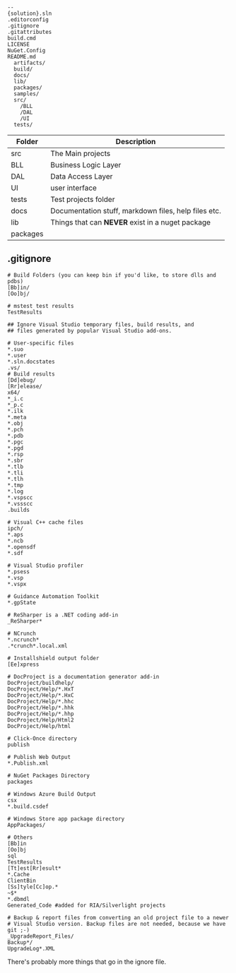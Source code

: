 ```
--
{solution}.sln
.editorconfig
.gitignore
.gitattributes
build.cmd
LICENSE
NuGet.Config
README.md
  artifacts/
  build/
  docs/
  lib/
  packages/
  samples/
  src/
    /BLL
    /DAL
    /UI
  tests/ 
```
|  Folder | Description  |
|---|---|
| src  | The Main projects |
| BLL  | Business Logic Layer |
| DAL  | Data Access Layer |
| UI  | user interface |
| tests | Test projects folder |
| docs | Documentation stuff, markdown files, help files etc. |
| lib  |  Things that can **NEVER** exist in a nuget package  |
| packages |   |



## .gitignore
```
# Build Folders (you can keep bin if you'd like, to store dlls and pdbs)
[Bb]in/
[Oo]bj/

# mstest test results
TestResults

## Ignore Visual Studio temporary files, build results, and
## files generated by popular Visual Studio add-ons.

# User-specific files
*.suo
*.user
*.sln.docstates
.vs/
# Build results
[Dd]ebug/
[Rr]elease/
x64/
*_i.c
*_p.c
*.ilk
*.meta
*.obj
*.pch
*.pdb
*.pgc
*.pgd
*.rsp
*.sbr
*.tlb
*.tli
*.tlh
*.tmp
*.log
*.vspscc
*.vssscc
.builds

# Visual C++ cache files
ipch/
*.aps
*.ncb
*.opensdf
*.sdf

# Visual Studio profiler
*.psess
*.vsp
*.vspx

# Guidance Automation Toolkit
*.gpState

# ReSharper is a .NET coding add-in
_ReSharper*

# NCrunch
*.ncrunch*
.*crunch*.local.xml

# Installshield output folder 
[Ee]xpress

# DocProject is a documentation generator add-in
DocProject/buildhelp/
DocProject/Help/*.HxT
DocProject/Help/*.HxC
DocProject/Help/*.hhc
DocProject/Help/*.hhk
DocProject/Help/*.hhp
DocProject/Help/Html2
DocProject/Help/html

# Click-Once directory
publish

# Publish Web Output
*.Publish.xml

# NuGet Packages Directory
packages

# Windows Azure Build Output
csx
*.build.csdef

# Windows Store app package directory
AppPackages/

# Others
[Bb]in
[Oo]bj
sql
TestResults
[Tt]est[Rr]esult*
*.Cache
ClientBin
[Ss]tyle[Cc]op.*
~$*
*.dbmdl
Generated_Code #added for RIA/Silverlight projects

# Backup & report files from converting an old project file to a newer
# Visual Studio version. Backup files are not needed, because we have git ;-)
_UpgradeReport_Files/
Backup*/
UpgradeLog*.XML
```

There's probably more things that go in the ignore file.
